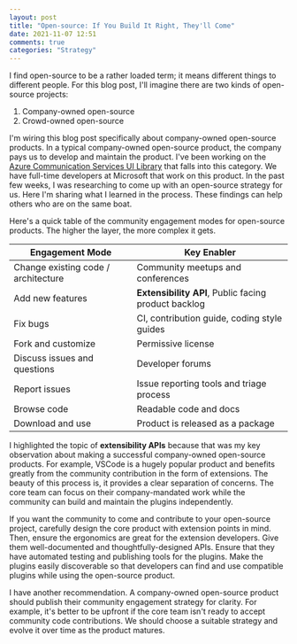```yaml
---
layout: post
title: "Open-source: If You Build It Right, They'll Come"
date: 2021-11-07 12:51
comments: true
categories: "Strategy" 
---
```


I find open-source to be a rather loaded term; it means different things to different people. For this blog post, I'll imagine there are two kinds of open-source projects:

1. Company-owned open-source
2. Crowd-owned open-source

I'm wiring this blog post specifically about company-owned open-source products. In a typical company-owned open-source product, the company pays us to develop and maintain the product. I've been working on the [Azure Communication Services UI Library](https://aka.ms/acsstorybook) that falls into this category. We have full-time developers at Microsoft that work on this product. In the past few weeks, I was researching to come up with an open-source strategy for us. Here I'm sharing what I learned in the process. These findings can help others who are on the same boat.

Here's a quick table of the community engagement modes for open-source products. The higher the layer, the more complex it gets.

|Engagement Mode|Key Enabler|
|----|---|
|Change existing code / architecture| Community meetups and conferences
|Add new features| __Extensibility API__, Public facing product backlog
|Fix bugs| CI, contribution guide, coding style guides
|Fork and customize| Permissive license 
|Discuss issues and questions|  Developer forums
|Report issues| Issue reporting tools and triage process
|Browse code| Readable code and docs
|Download and use| Product is released as a package

I highlighted the topic of __extensibility APIs__ because that was my key observation about making a successful company-owned open-source products. For example, VSCode is a hugely popular product and benefits greatly from the community contribution in the form of extensions. The beauty of this process is, it provides a clear separation of concerns. The core team can focus on their company-mandated work while the community can build and maintain the plugins independently. 

If you want the community to come and contribute to your open-source project, carefully design the core product with extension points in mind. Then, ensure the ergonomics are great for the extension developers. Give them well-documented and thoughtfully-designed APIs. Ensure that they have automated testing and publishing tools for the plugins. Make the plugins easily discoverable so that developers can find and use compatible plugins while using the open-source product.

I have another recommendation. A company-owned open-source product should publish their community engagement strategy for clarity. For example, it's better to be upfront if the core team isn't ready to accept community code contributions. We should choose a suitable strategy and evolve it over time as the product matures. 

